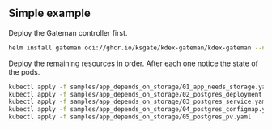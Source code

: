 ## Simple example

Deploy the Gateman controller first.

```sh
helm install gateman oci://ghcr.io/ksgate/kdex-gateman/kdex-gateman --namespace gateman-system --create-namespace
```

Deploy the remaining resources in order. After each one notice the state of the pods.

```sh
kubectl apply -f samples/app_depends_on_storage/01_app_needs_storage.yaml
kubectl apply -f samples/app_depends_on_storage/02_postgres_deployment.yaml
kubectl apply -f samples/app_depends_on_storage/03_postgres_service.yaml
kubectl apply -f samples/app_depends_on_storage/04_postgres_configmap.yaml
kubectl apply -f samples/app_depends_on_storage/05_postgres_pv.yaml
```